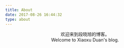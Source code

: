 ```yaml
---
title: About
date: 2017-08-26 16:44:32
type: about
---
```

<center>欢迎来到段晓旭的博客。</center>

<center>Welcome to Xiaoxu Duan's blog.</center>